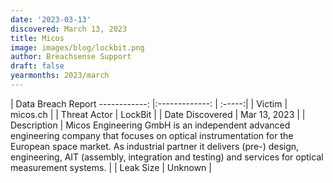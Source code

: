```yaml
---
date: '2023-03-13'
discovered: March 13, 2023
title: Micos
image: images/blog/lockbit.png
author: Breachsense Support
draft: false
yearmonths: 2023/march
---
```



| Data Breach Report
------------:     |:-------------:    | :-----:|
| Victim      | micos.ch      | 
| Threat Actor      | LockBit      | 
| Date Discovered      | Mar 13, 2023      | 
| Description      | Micos Engineering GmbH is an independent advanced engineering company that focuses on optical instrumentation for the European space market. As industrial partner it delivers (pre-) design, engineering, AIT (assembly, integration and testing) and services for optical measurement systems.       | 
| Leak Size      | Unknown      | 

